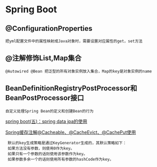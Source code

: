 # Spring Boot

## @ConfigurationProperties

    把yml配置文件中的属性映射成Java对象时，需要设置对应属性的get，set方法

## @注解修饰List,Map集合
    @Autowired @Bean 把泛型的所有对象实例放入集合，Map的key是对象实例的name

## BeanDefinitionRegistryPostProcessor和BeanPostProcessor接口
    自定义处理Spring Bean的定义和创建Bean的行为

[spring boot(五)：spring data jpa的使用](https://www.cnblogs.com/ityouknow/p/5891443.html)

[Spring缓存注解@Cacheable、@CacheEvict、@CachePut使用](https://www.cnblogs.com/fashflying/p/6908028.html)
     
     默认的key生成策略是通过KeyGenerator生成的，其默认策略如下：
     如果方法没有参数，则使用0作为key。
     如果只有一个参数的话则使用该参数作为key。
     如果参数多余一个的话则使用所有参数的hashCode作为key。
